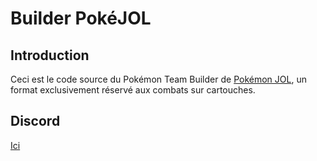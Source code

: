 Builder PokéJOL
====

Introduction
----
Ceci est le code source du Pokémon Team Builder de [Pokémon JOL](http://forums.jeuxonline.info/forumdisplay.php?f=1137), un format exclusivement réservé aux combats sur cartouches.

Discord
----
[Ici](https://discord.gg/MTkQwkY)